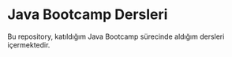 # Java Bootcamp Dersleri

Bu repository, katıldığım Java Bootcamp sürecinde aldığım dersleri içermektedir.
